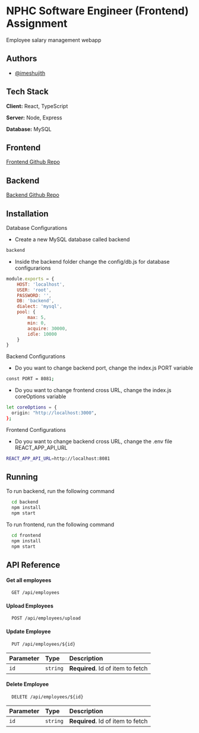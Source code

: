 
# NPHC Software Engineer (Frontend) Assignment

Employee salary management webapp


## Authors

- [@imeshujith](https://www.github.com/imeshujith)


## Tech Stack

**Client:** React, TypeScript

**Server:** Node, Express

**Database:** MySQL


## Frontend

[Frontend Github Repo](https://github.com/imeshujith/fronend)
## Backend

[Backend Github Repo](https://github.com/imeshujith/backend)
## Installation

Database Configurations 

- Create a new MySQL database called backend
```bash
backend
```
- Inside the backend folder change the config/db.js for database configurarions
```javascript
module.exports = {
    HOST: 'localhost',
    USER: 'root',
    PASSWORD: '',
    DB: 'backend',
    dialect: 'mysql',
    pool: {
        max: 5,
        min: 0,
        acquire: 30000,
        idle: 10000
    }
}
```
Backend Configurations  

- Do you want to change backend port, change the index.js PORT variable

```bash
const PORT = 8081;
```
- Do you want to change frontend cross URL, change the index.js coreOptions variable
```bash
let coreOptions = {
  origin: "http://localhost:3000",
};
```
Frontend Configurations  

- Do you want to change backend cross URL, change the .env file REACT_APP_API_URL
```bash
REACT_APP_API_URL=http://localhost:8081
```
   

## Running

To run backend, run the following command

```bash
  cd backend
  npm install
  npm start
```

To run frontend, run the following command

```bash
  cd frontend
  npm install
  npm start
```
## API Reference

#### Get all employees

```http
  GET /api/employees
```

#### Upload Employees

```http
  POST /api/employees/upload
```

#### Update Employee

```http
  PUT /api/employees/${id}
```

| Parameter | Type     | Description                       |
| :-------- | :------- | :-------------------------------- |
| `id`      | `string` | **Required**. Id of item to fetch |

#### Delete Employee

```http
  DELETE /api/employees/${id}
```

| Parameter | Type     | Description                       |
| :-------- | :------- | :-------------------------------- |
| `id`      | `string` | **Required**. Id of item to fetch |

